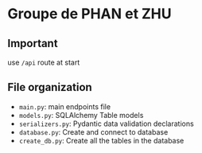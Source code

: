 # Groupe de PHAN et ZHU

## Important

use `/api` route at start

## File organization

- `main.py`: main endpoints file
- `models.py`: SQLAlchemy Table models
- `serializers.py`: Pydantic data validation declarations
- `database.py`: Create and connect to database
- `create_db.py`: Create all the tables in the database

